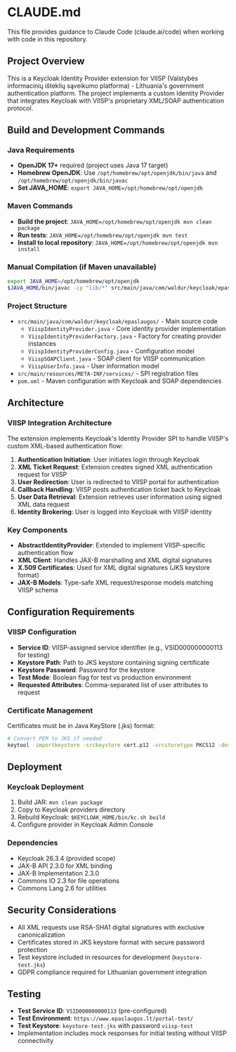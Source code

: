 # CLAUDE.md

This file provides guidance to Claude Code (claude.ai/code) when working with code in this repository.

## Project Overview

This is a Keycloak Identity Provider extension for VIISP (Valstybės informacinių išteklių sąveikumo platforma) - Lithuania's government authentication platform. The project implements a custom Identity Provider that integrates Keycloak with VIISP's proprietary XML/SOAP authentication protocol.

## Build and Development Commands

### Java Requirements
- **OpenJDK 17+** required (project uses Java 17 target)
- **Homebrew OpenJDK**: Use `/opt/homebrew/opt/openjdk/bin/java` and `/opt/homebrew/opt/openjdk/bin/javac`
- **Set JAVA_HOME**: `export JAVA_HOME=/opt/homebrew/opt/openjdk`

### Maven Commands
- **Build the project**: `JAVA_HOME=/opt/homebrew/opt/openjdk mvn clean package`
- **Run tests**: `JAVA_HOME=/opt/homebrew/opt/openjdk mvn test`
- **Install to local repository**: `JAVA_HOME=/opt/homebrew/opt/openjdk mvn install`

### Manual Compilation (if Maven unavailable)
```bash
export JAVA_HOME=/opt/homebrew/opt/openjdk
$JAVA_HOME/bin/javac -cp "lib/*" src/main/java/com/waldur/keycloak/epaslaugos/*.java
```

### Project Structure
- `src/main/java/com/waldur/keycloak/epaslaugos/` - Main source code
  - `ViispIdentityProvider.java` - Core identity provider implementation
  - `ViispIdentityProviderFactory.java` - Factory for creating provider instances
  - `ViispIdentityProviderConfig.java` - Configuration model
  - `ViispSOAPClient.java` - SOAP client for VIISP communication
  - `ViispUserInfo.java` - User information model
- `src/main/resources/META-INF/services/` - SPI registration files
- `pom.xml` - Maven configuration with Keycloak and SOAP dependencies

## Architecture

### VIISP Integration Architecture
The extension implements Keycloak's Identity Provider SPI to handle VIISP's custom XML-based authentication flow:

1. **Authentication Initiation**: User initiates login through Keycloak
2. **XML Ticket Request**: Extension creates signed XML authentication request for VIISP
3. **User Redirection**: User is redirected to VIISP portal for authentication
4. **Callback Handling**: VIISP posts authentication ticket back to Keycloak
5. **User Data Retrieval**: Extension retrieves user information using signed XML data request
6. **Identity Brokering**: User is logged into Keycloak with VIISP identity

### Key Components
- **AbstractIdentityProvider**: Extended to implement VIISP-specific authentication flow
- **XML Client**: Handles JAX-B marshalling and XML digital signatures
- **X.509 Certificates**: Used for XML digital signatures (JKS keystore format)
- **JAX-B Models**: Type-safe XML request/response models matching VIISP schema

## Configuration Requirements

### VIISP Configuration
- **Service ID**: VIISP-assigned service identifier (e.g., VSID000000000113 for testing)
- **Keystore Path**: Path to JKS keystore containing signing certificate
- **Keystore Password**: Password for the keystore
- **Test Mode**: Boolean flag for test vs production environment
- **Requested Attributes**: Comma-separated list of user attributes to request

### Certificate Management
Certificates must be in Java KeyStore (.jks) format:
```bash
# Convert PEM to JKS if needed
keytool -importkeystore -srckeystore cert.p12 -srcstoretype PKCS12 -destkeystore viisp.jks
```

## Deployment

### Keycloak Deployment
1. Build JAR: `mvn clean package`
2. Copy to Keycloak providers directory
3. Rebuild Keycloak: `$KEYCLOAK_HOME/bin/kc.sh build`
4. Configure provider in Keycloak Admin Console

### Dependencies
- Keycloak 26.3.4 (provided scope)
- JAX-B API 2.3.0 for XML binding
- JAX-B Implementation 2.3.0
- Commons IO 2.3 for file operations
- Commons Lang 2.6 for utilities

## Security Considerations

- All XML requests use RSA-SHA1 digital signatures with exclusive canonicalization
- Certificates stored in JKS keystore format with secure password protection
- Test keystore included in resources for development (`keystore-test.jks`)
- GDPR compliance required for Lithuanian government integration

## Testing

- **Test Service ID**: `VSID000000000113` (pre-configured)
- **Test Environment**: `https://www.epaslaugos.lt/portal-test/`
- **Test Keystore**: `keystore-test.jks` with password `viisp-test`
- Implementation includes mock responses for initial testing without VIISP connectivity
